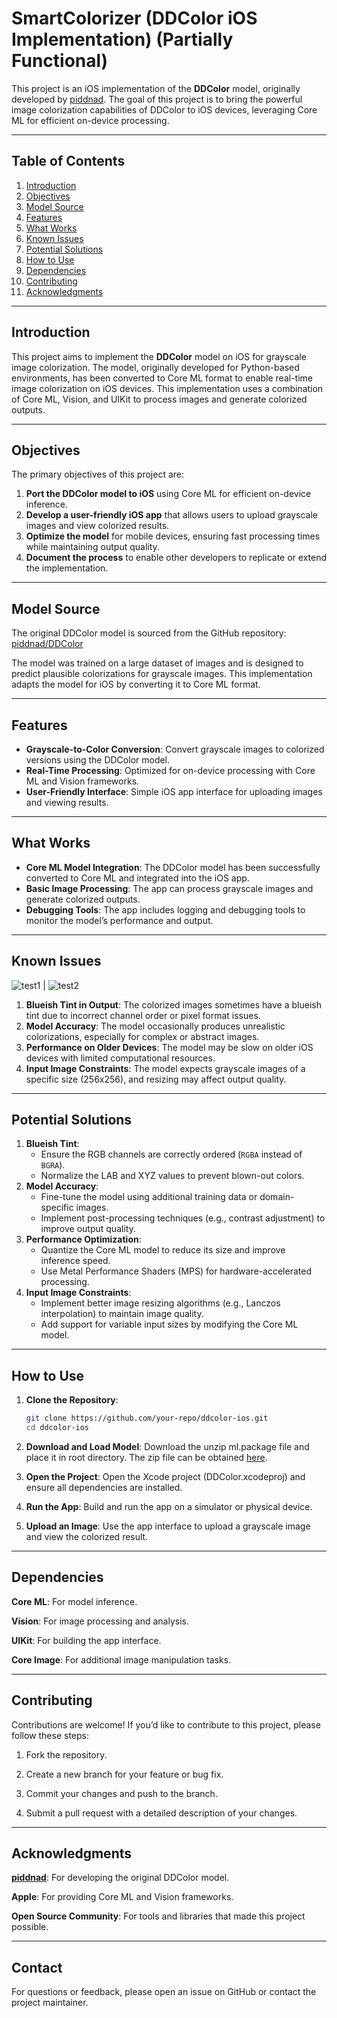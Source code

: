 # SmartColorizer (DDColor iOS Implementation) (Partially Functional)

This project is an iOS implementation of the **DDColor** model, originally developed by [piddnad](https://github.com/piddnad/DDColor). The goal of this project is to bring the powerful image colorization capabilities of DDColor to iOS devices, leveraging Core ML for efficient on-device processing.

---

## Table of Contents
1. [Introduction](#introduction)
2. [Objectives](#objectives)
3. [Model Source](#model-source)
4. [Features](#features)
5. [What Works](#what-works)
6. [Known Issues](#known-issues)
7. [Potential Solutions](#potential-solutions)
8. [How to Use](#how-to-use)
9. [Dependencies](#dependencies)
10. [Contributing](#contributing)
11. [Acknowledgments](#acknowledgments)

---

## Introduction
This project aims to implement the **DDColor** model on iOS for grayscale image colorization. The model, originally developed for Python-based environments, has been converted to Core ML format to enable real-time image colorization on iOS devices. This implementation uses a combination of Core ML, Vision, and UIKit to process images and generate colorized outputs.

---

## Objectives
The primary objectives of this project are:
1. **Port the DDColor model to iOS** using Core ML for efficient on-device inference.
2. **Develop a user-friendly iOS app** that allows users to upload grayscale images and view colorized results.
3. **Optimize the model** for mobile devices, ensuring fast processing times while maintaining output quality.
4. **Document the process** to enable other developers to replicate or extend the implementation.

---

## Model Source
The original DDColor model is sourced from the GitHub repository:  
[piddnad/DDColor](https://github.com/piddnad/DDColor)

The model was trained on a large dataset of images and is designed to predict plausible colorizations for grayscale images. This implementation adapts the model for iOS by converting it to Core ML format.

---

## Features
- **Grayscale-to-Color Conversion**: Convert grayscale images to colorized versions using the DDColor model.
- **Real-Time Processing**: Optimized for on-device processing with Core ML and Vision frameworks.
- **User-Friendly Interface**: Simple iOS app interface for uploading images and viewing results.

---

## What Works
- **Core ML Model Integration**: The DDColor model has been successfully converted to Core ML and integrated into the iOS app.
- **Basic Image Processing**: The app can process grayscale images and generate colorized outputs.
- **Debugging Tools**: The app includes logging and debugging tools to monitor the model’s performance and output.

---

## Known Issues

![test1](./images/test1.png) | ![test2](./images/test2.png)

1. **Blueish Tint in Output**: The colorized images sometimes have a blueish tint due to incorrect channel order or pixel format issues.
2. **Model Accuracy**: The model occasionally produces unrealistic colorizations, especially for complex or abstract images.
3. **Performance on Older Devices**: The model may be slow on older iOS devices with limited computational resources.
4. **Input Image Constraints**: The model expects grayscale images of a specific size (256x256), and resizing may affect output quality.

---

## Potential Solutions
1. **Blueish Tint**:
   - Ensure the RGB channels are correctly ordered (`RGBA` instead of `BGRA`).
   - Normalize the LAB and XYZ values to prevent blown-out colors.
2. **Model Accuracy**:
   - Fine-tune the model using additional training data or domain-specific images.
   - Implement post-processing techniques (e.g., contrast adjustment) to improve output quality.
3. **Performance Optimization**:
   - Quantize the Core ML model to reduce its size and improve inference speed.
   - Use Metal Performance Shaders (MPS) for hardware-accelerated processing.
4. **Input Image Constraints**:
   - Implement better image resizing algorithms (e.g., Lanczos interpolation) to maintain image quality.
   - Add support for variable input sizes by modifying the Core ML model.

---

## How to Use
1. **Clone the Repository**:
   ```bash
   git clone https://github.com/your-repo/ddcolor-ios.git
   cd ddcolor-ios
   
2.  **Download and Load Model**:
    Download the unzip ml.package file and place it in root directory. The zip file can be obtained [here](https://drive.google.com/drive/folders/16W1XdZ2DYbTHlsalAdpTzh69LIgQ8B4P?usp=sharing).
    
3.  **Open the Project**:
    Open the Xcode project (DDColor.xcodeproj) and ensure all dependencies are installed.

4. **Run the App**:
   Build and run the app on a simulator or physical device.

5. **Upload an Image**:
   Use the app interface to upload a grayscale image and view the colorized result.

---

## Dependencies

**Core ML**: For model inference.

**Vision**: For image processing and analysis.

**UIKit**: For building the app interface.

**Core Image**: For additional image manipulation tasks.

---

## Contributing 

Contributions are welcome! If you’d like to contribute to this project, please follow these steps:

1. Fork the repository.

2. Create a new branch for your feature or bug fix.

3. Commit your changes and push to the branch.

4. Submit a pull request with a detailed description of your changes.

---

## Acknowledgments

[**piddnad**](https://github.com/piddnad): For developing the original DDColor model.

**Apple**: For providing Core ML and Vision frameworks.

**Open Source Community**: For tools and libraries that made this project possible.

---

## Contact

For questions or feedback, please open an issue on GitHub or contact the project maintainer.
